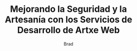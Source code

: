 ---
title: "Mejorando la Seguridad y la Artesanía con los Servicios de Desarrollo de Artxe Web"
description: "Servicios de desarrollo web de calidad para resultados duraderos"
author: "Brad"
authorImage: "/imagenes/x.jpg"
authorImageAlt: "Descripción del Avatar"
pubDate: 2024-02-10
cardImage: "/imagenes/x.jpg"
cardImageAlt: "Desarrollador trabajando en código con múltiples pantallas"
readTime: 5
tags: ["seguridad", "artesanía", "gestión"]
contents: [
        "Cuando se trata de desarrollo web, la seguridad y la calidad del trabajo son innegociables. En Artxe Web, estamos orgullosos de ofrecer una gama de servicios de desarrollo que priorizan ambos, asegurando que tus proyectos estén construidos para durar.",
        "Nuestro equipo de artesanos especializados aporta precisión y experiencia a cada trabajo, desde instalaciones menores hasta trabajo estructural a gran escala. Con herramientas y materiales de alta calidad de nuestro extenso inventario, garantizamos los más altos estándares de seguridad y artesanía en cada proyecto.",
        "Pero nuestro compromiso con la excelencia no termina ahí. También proporcionamos servicios completos de gestión de proyectos para mantener tu desarrollo en el camino correcto y dentro del presupuesto. Desde la coordinación del flujo de trabajo hasta la comunicación con las partes interesadas, Artxe Web maneja las complejidades para que puedas enfocarte en tu visión.",
        "Lo que distingue a Artxe Web es nuestra dedicación al soporte continuo. No solo terminamos el trabajo y nos vamos, estamos aquí a largo plazo. Nuestros servicios de mantenimiento aseguran que tu desarrollo se mantenga en condiciones óptimas, proporcionando tranquilidad durante años.",
        "Para clientes empresariales más grandes, ofrecemos soluciones personalizadas adaptadas a tus desafíos únicos. Al entender tus necesidades específicas, diseñamos estrategias dirigidas a maximizar la eficiencia e impulsar tu negocio hacia adelante.",
        "Con los servicios de desarrollo de Artxe Web, puedes confiar en que tus proyectos están en buenas manos. Experimenta la diferencia hoy y ve por qué tantos clientes eligen Artxe Web para sus necesidades de desarrollo."
]
---
